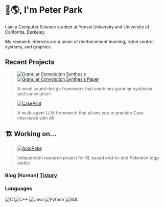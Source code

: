 # 👋🌎, I'm Peter Park
I am a Computer Science student at Yonsei University and University of California, Berkeley.

My research interests are a union of reinforcement learning, robot control systems, and graphics.

## Recent Projects
> [![Granular Convolution Synthesis](https://img.shields.io/badge/-🎛️&nbsp;Granular_Convolution_Synthesis-000000?style=flat)](https://github.com/P11co/granular_convolution_synthesis) [![Granular Convolution Synthesis Paper](https://img.shields.io/badge/-📜&nbsp;_GCS_Paper-000000?style=flat)](https://github.com/P11co/granular_convolution_synthesis/blob/main/introduction_to_gcs.pdf)
>
> A novel sound design framework that combines granular synthesis and convolution!

> [![CasePilot](https://img.shields.io/badge/-🧑‍✈️&nbsp;CasePilot:_Your_Personal_Interviewer-000000?style=flat)](https://github.com/Max-vS/CS194-project)
>
> [//]: #[![CasePilot](https://img.shields.io/badge/-📜&nbsp;CasePilot_Paper-000000?style=flat)](https://github.com/Max-vS/CS194-project)
>
> A multi-agent LLM framework that allows you to practice Case Interviews with AI!

## 🏗️ Working on...
> [![AutoPoke](https://img.shields.io/badge/-♣️&nbsp;AutoPoke-000000?style=flat)](https://github.com/P11co/pokemon_tcgp)
>
> Independent research project for RL based end-to-end Pokemon tcgp battler

### Blog (Korean) [Tistory](https://piico.tistory.com/)

###

### Languages
![C](https://img.shields.io/badge/-C-000000?style=flat&logo=C)
![C++](https://img.shields.io/badge/-C++-000000?style=flat&logo=C%2B%2B&logoColor=00599C)
![Java](https://img.shields.io/badge/-Java-000000?style=flat&logo=Java&logoColor=007396)
![Python](https://img.shields.io/badge/-Python-000000?style=flat&logo=python)
![SQL](https://img.shields.io/badge/-SQL-000000?style=flat&logo=MySQL)

